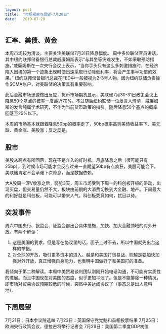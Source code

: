 ```yaml
---
layout: post
title:  "市场观察与展望-7月20日"
date:   2019-07-20
---
```


## 汇率、美债、黄金
本周市场较为清淡，主要关注美联储7月31日降息幅度。
周中多位联储官员讲话，其中纽约联邦储备银行总裁威廉姆斯表示“与其坐等灾难发生，不如采取预防措施，”威廉姆斯在一次央行会议上表示，“当你手头只有这么多刺激措施时，在经济陷入困境的第一个迹象出现时便迅速采取行动降低利率，将会产生事半功倍的效果。”
纽约联邦储备银行总裁在FED中一般被视为2-3号人物，因为纽约联储负责操作SOMA账户，对美联储的决策具有重要影响。

此后金融市场迅速做出反应，货币市场期货显示，美联储7月30-31日政策会议上降息50个基点的概率一度逼近70%。不过随后纽约联储一位发言人澄清，威廉姆斯的发言纯属学术研究，不作为当前货币政策的指引。随后降息50个基点的概率回落至25%以下。

本周的市场基本就跟着降息50bp的概率走了，50bp概率高则美债收益率下、美元跌、黄金涨、美股涨；反之反是。

## 股市
美股从高点有所回落，现在不是介入的好时机。月底降息之后（很可能只有25bp），到时候市场可能才会反应过来一直期望50bp有点疯狂，美股可能会下。美联储肯定不会承诺下次降息，而是数据依赖。

大A股周一深V收涨之后，弱势3天，周五市场受到下周一的科创板开板的带动，出现买盘，但交易量仍然不大，板块由前期的大消费切换到大金融、地产。下周最大的利好就是科创板，可能可以带来人气。科创板究竟如何，拭目以待。

## 突发事件
周六中国央行、银监会、证监会都出台具体措施，加快、加大金融领域的对外开放。有两个解读：
1.	这是美国的要求，但是写在协议里的话，面子上过不去，所以中国就先出台这样的举措。
2.	对全球的开放，吸引更多资本的进入。越是和美国打贸易战，则越是要加快加强对外开放，真正增强自身能力，也表明中国做好了和美国打的准备。

我倾向于第二种解读。本周中美贸易谈判团队刚刚开始电话沟通，不可能有实质性的进展。而且中国现在对美国的态度，似乎更加平淡了。但是不能排除一种情况，即市场对贸易协议预期较低的时候，突然中美达成协议了（事态总是出人意料地）。

## 下周展望
7月21日：日本参议院选举
7月23日：英国保守党党魁和首相投票结果
7月25日：欧洲央行政策会议，德拉吉将举行记者会
7月26日：美国第二季度GDP初值
